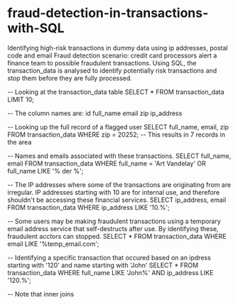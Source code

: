 # fraud-detection-in-transactions-with-SQL
Identifying high-risk transactions in dummy data using ip addresses, postal code and email
Fraud detection scenario: credit card processors alert a finance team to possible fraudulent transactions. Using SQL, the transaction_data is analysed to identify potentially risk transactions and stop them before they are fully processed.


-- Looking at the transaction_data table
SELECT *
FROM transaction_data
LIMIT 10;


-- The column names are: 
id
full_name
email
zip
ip_address 


-- Looking up the full record of a flagged user 
SELECT full_name, email, zip
FROM transaction_data
WHERE zip = 20252;
-- This results in 7 records in the area 

 
-- Names and emails associated with these transactions.
SELECT full_name, email
FROM transaction_data
WHERE full_name = 'Art Vandelay'
   OR full_name LIKE '% der %';
   

-- The IP addresses where some of the transactions are originating from are irregular. IP addresses starting with 10 are for internal use, and therefore shouldn't be accessing these financial services.
SELECT ip_address, email
FROM transaction_data
WHERE ip_address LIKE '10.%';


-- Some users may be making fraudulent transactions using a temporary email address service that self-destructs after use. By identifying these, fraudulent acctors can stopped.
SELECT *
FROM transaction_data
WHERE email LIKE '%temp_email.com';


-- Identifying a specific transaction that occured based on an ipdress starting with '120' and name starting with 'John'
SELECT *
FROM transaction_data
WHERE full_name LIKE 'John%'
  AND ip_address LIKE '120.%';
  

-- Note that inner joins 













